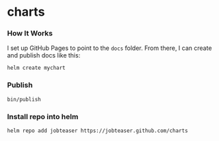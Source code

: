 # charts

### How It Works

I set up GitHub Pages to point to the `docs` folder. From there, I can
create and publish docs like this:

```
helm create mychart
```

### Publish
```
bin/publish
```

### Install repo into helm

```
helm repo add jobteaser https://jobteaser.github.com/charts
```

